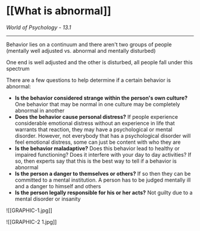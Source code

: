 # [[What is abnormal]]
*World of Psychology - 13.1*

---

Behavior lies on a continuum and there aren't two groups of people (mentally well adjusted vs. abnormal and mentally disturbed)

One end is well adjusted and the other is disturbed, all people fall under this spectrum

There are a few questions to help determine if a certain behavior is abnormal:
- **Is the behavior considered strange within the person's own culture?**
  One behavior that may be normal in one culture may be completely abnormal in another
- **Does the behavior cause personal distress?** 
  If people experience considerable emotional distress without an experience in life that warrants that reaction, they may have a psychological or mental disorder. However, not everybody that has a psychological disorder will feel emotional distress, some can just be content with who they are
- **Is the behavior maladaptive?**
  Does this behavior lead to healthy or impaired functioning? Does it interfere with your day to day activities? If so, then experts say that this is the best way to tell if a behavior is abnormal
- **Is the person a danger to themselves or others?**
  If so then they can be committed to a mental institution. A person has to be judged mentally ill and a danger to himself and others
- **Is the person legally responsible for his or her acts?**
  Not guilty due to a mental disorder or insanity

![[GRAPHIC-1.jpg]]

![[GRAPHIC-2 1.jpg]]

